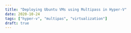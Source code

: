 ```yaml
---
title: "Deploying Ubuntu VMs using Multipass in Hyper-V"
date: 2020-10-24
tags: ["hyper-v", "multipas", "virtualization"]
draft: true
---
```


